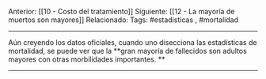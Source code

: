 Anterior: [[10 - Costo del tratamiento]]
Siguiente: [[12 - La mayoría de muertos son mayores]]
Relacionado:
Tags: #estadisticas , #mortalidad

------------------------------------------------------------------

Aún creyendo los datos oficiales, cuando uno disecciona las estadísticas de mortalidad, se puede ver que la **gran mayoría de fallecidos son adultos mayores con otras morbilidades importantes. **

----------------------------------------------------------------------


